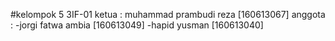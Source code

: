 #kelompok 5 3IF-01
ketua : muhammad prambudi reza [160613067]
anggota : -jorgi fatwa ambia [160613049]
          -hapid yusman [160613040]
          

